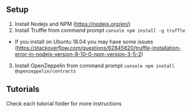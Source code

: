 ## Setup

1. Install Nodejs and NPM (https://nodejs.org/en/)
2. Install Truffle from command prompt ```console npm install -g truffle```
  * If you install on Ubuntu 18.04 you may have some issues (https://stackoverflow.com/questions/62845820/truffle-installation-error-in-nodejs-version-8-10-0-npm-version-3-5-2)
3. Install OpenZeppelin from command prompt ```console npm install @openzeppelin/contracts```

## Tutorials
Check each tutorial folder for more instructions
